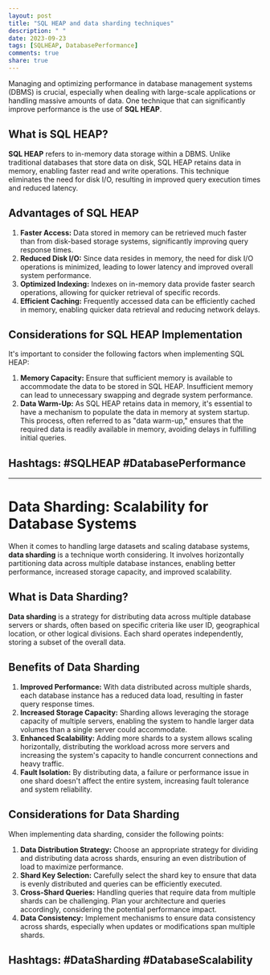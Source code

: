 ```yaml
---
layout: post
title: "SQL HEAP and data sharding techniques"
description: " "
date: 2023-09-23
tags: [SQLHEAP, DatabasePerformance]
comments: true
share: true
---
```


Managing and optimizing performance in database management systems (DBMS) is crucial, especially when dealing with large-scale applications or handling massive amounts of data. One technique that can significantly improve performance is the use of **SQL HEAP**.

## What is SQL HEAP?

**SQL HEAP** refers to in-memory data storage within a DBMS. Unlike traditional databases that store data on disk, SQL HEAP retains data in memory, enabling faster read and write operations. This technique eliminates the need for disk I/O, resulting in improved query execution times and reduced latency.

## Advantages of SQL HEAP

1. **Faster Access:** Data stored in memory can be retrieved much faster than from disk-based storage systems, significantly improving query response times.
2. **Reduced Disk I/O:** Since data resides in memory, the need for disk I/O operations is minimized, leading to lower latency and improved overall system performance.
3. **Optimized Indexing:** Indexes on in-memory data provide faster search operations, allowing for quicker retrieval of specific records.
4. **Efficient Caching:** Frequently accessed data can be efficiently cached in memory, enabling quicker data retrieval and reducing network delays.
   
## Considerations for SQL HEAP Implementation

It's important to consider the following factors when implementing SQL HEAP:

1. **Memory Capacity:** Ensure that sufficient memory is available to accommodate the data to be stored in SQL HEAP. Insufficient memory can lead to unnecessary swapping and degrade system performance.
2. **Data Warm-Up:** As SQL HEAP retains data in memory, it's essential to have a mechanism to populate the data in memory at system startup. This process, often referred to as "data warm-up," ensures that the required data is readily available in memory, avoiding delays in fulfilling initial queries.

## Hashtags: #SQLHEAP #DatabasePerformance

---

# Data Sharding: Scalability for Database Systems

When it comes to handling large datasets and scaling database systems, **data sharding** is a technique worth considering. It involves horizontally partitioning data across multiple database instances, enabling better performance, increased storage capacity, and improved scalability.

## What is Data Sharding?

**Data sharding** is a strategy for distributing data across multiple database servers or shards, often based on specific criteria like user ID, geographical location, or other logical divisions. Each shard operates independently, storing a subset of the overall data.

## Benefits of Data Sharding

1. **Improved Performance:** With data distributed across multiple shards, each database instance has a reduced data load, resulting in faster query response times.
2. **Increased Storage Capacity:** Sharding allows leveraging the storage capacity of multiple servers, enabling the system to handle larger data volumes than a single server could accommodate.
3. **Enhanced Scalability:** Adding more shards to a system allows scaling horizontally, distributing the workload across more servers and increasing the system's capacity to handle concurrent connections and heavy traffic.
4. **Fault Isolation:** By distributing data, a failure or performance issue in one shard doesn't affect the entire system, increasing fault tolerance and system reliability.

## Considerations for Data Sharding

When implementing data sharding, consider the following points:

1. **Data Distribution Strategy:** Choose an appropriate strategy for dividing and distributing data across shards, ensuring an even distribution of load to maximize performance.
2. **Shard Key Selection:** Carefully select the shard key to ensure that data is evenly distributed and queries can be efficiently executed.
3. **Cross-Shard Queries:** Handling queries that require data from multiple shards can be challenging. Plan your architecture and queries accordingly, considering the potential performance impact.
4. **Data Consistency:** Implement mechanisms to ensure data consistency across shards, especially when updates or modifications span multiple shards.

## Hashtags: #DataSharding #DatabaseScalability